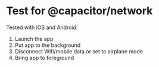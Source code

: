 # Test for @capacitor/network

Tested with iOS and Android:

1. Launch the app
2. Put app to the background
3. Disconnect Wifi/mobile data or set to airplane mode
4. Bring app to foreground